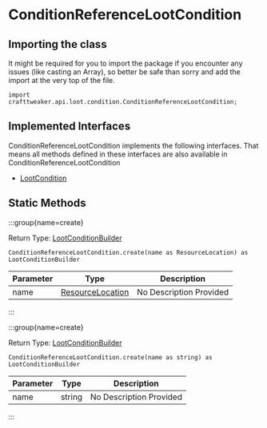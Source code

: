 # ConditionReferenceLootCondition

## Importing the class

It might be required for you to import the package if you encounter any issues (like casting an Array), so better be safe than sorry and add the import at the very top of the file.
```zenscript
import crafttweaker.api.loot.condition.ConditionReferenceLootCondition;
```


## Implemented Interfaces
ConditionReferenceLootCondition implements the following interfaces. That means all methods defined in these interfaces are also available in ConditionReferenceLootCondition

- [LootCondition](/vanilla/api/loot/condition/LootCondition)

## Static Methods

:::group{name=create}

Return Type: [LootConditionBuilder](/vanilla/api/loot/condition/builder/LootConditionBuilder)

```zenscript
ConditionReferenceLootCondition.create(name as ResourceLocation) as LootConditionBuilder
```

| Parameter | Type | Description |
|-----------|------|-------------|
| name | [ResourceLocation](/vanilla/api/resource/ResourceLocation) | No Description Provided |


:::

:::group{name=create}

Return Type: [LootConditionBuilder](/vanilla/api/loot/condition/builder/LootConditionBuilder)

```zenscript
ConditionReferenceLootCondition.create(name as string) as LootConditionBuilder
```

| Parameter | Type | Description |
|-----------|------|-------------|
| name | string | No Description Provided |


:::

